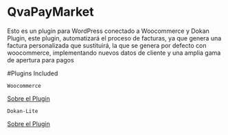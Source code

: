 # QvaPayMarket

Esto es un plugin para WordPress conectado a Woocommerce y Dokan Plugin, este plugin, automatizará el proceso de facturas, ya que genera una factura personalizada que sustituirá, la que se genera por defecto con woocommerce, implementando nuevos datos de cliente y una amplia gama de apertura para pagos

#Plugins Included

```Woocommerce```

[Sobre el Plugin](https://woocommerce.com/)

```Dokan-Lite```

[Sobre el Plugin](https://wordpress.org/plugins/dokan-lite/)
